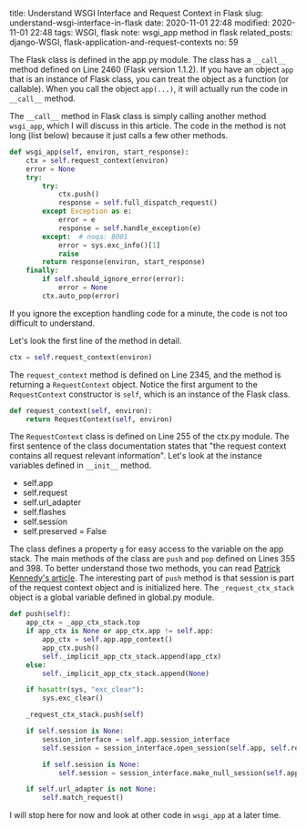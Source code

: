 title: Understand WSGI Interface and Request Context in Flask
slug: understand-wsgi-interface-in-flask
date: 2020-11-01 22:48
modified: 2020-11-01 22:48
tags: WSGI, flask
note: wsgi_app method in flask
related_posts: django-WSGI, flask-application-and-request-contexts
no: 59

The Flask class is defined in the app.py module.   The class has a `__call__` method 
defined on Line 2460 (Flask version 1.1.2).  If you have an object `app` that is an 
instance of Flask class,
you can treat the object as a function (or callable). When you call the object `app(...)`, 
it will actually run the code in `__call__` method.  

The `__call__` method in Flask class is simply calling another method `wsgi_app`, which 
I will discuss in this article.  The code in the method is not long (list below) 
because it just calls a few other methods. 

```python
def wsgi_app(self, environ, start_response):
    ctx = self.request_context(environ)
    error = None
    try:
        try:
            ctx.push()
            response = self.full_dispatch_request()
        except Exception as e:
            error = e
            response = self.handle_exception(e)
        except:  # noqa: B001
            error = sys.exc_info()[1]
            raise
        return response(environ, start_response)
    finally:
        if self.should_ignore_error(error):
            error = None
        ctx.auto_pop(error)
```

If you ignore the exception handling code for a minute, the code is not too difficult to 
understand.

Let's look the first line of the method in detail.  

```python
ctx = self.request_context(environ)
```

The `request_context` method is defined on Line 2345, and the method is returning a 
`RequestContext` object. Notice the first argument to the `RequestContext` constructor is 
`self`, which is an instance of the Flask class.  

```python
def request_context(self, environ):
    return RequestContext(self, environ)
```

The `RequestContext` class is defined on Line 255 of the ctx.py module.  The first 
sentence of the class documentation states that "the request context contains all 
request relevant information". Let's look at the instance variables defined in `__init__` 
method. 

- self.app
- self.request
- self.url_adapter
- self.flashes
- self.session
- self.preserved = False

The class defines a property `g` for easy access to the variable on the app stack. 
The main methods of the class are `push` and `pop` defined on Lines 355 and 398. 
To better understand those two methods, you can read 
[Patrick Kennedy's article](https://testdriven.io/blog/flask-contexts-advanced/). 
The interesting part of `push` method is that session is part of the request 
context object and is initialized here.  The `_request_ctx_stack` object is 
a global variable defined in global.py module.  

```python
def push(self):
    app_ctx = _app_ctx_stack.top
    if app_ctx is None or app_ctx.app != self.app:
        app_ctx = self.app.app_context()
        app_ctx.push()
        self._implicit_app_ctx_stack.append(app_ctx)
    else:
        self._implicit_app_ctx_stack.append(None)

    if hasattr(sys, "exc_clear"):
        sys.exc_clear()

    _request_ctx_stack.push(self)

    if self.session is None:
        session_interface = self.app.session_interface
        self.session = session_interface.open_session(self.app, self.request)

        if self.session is None:
            self.session = session_interface.make_null_session(self.app)

    if self.url_adapter is not None:
        self.match_request()
```

I will stop here for now and look at other code in `wsgi_app` at a later time.   